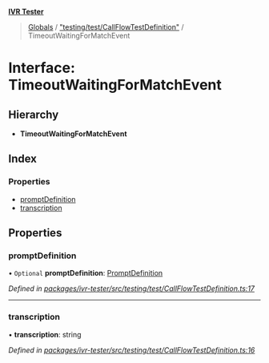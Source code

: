 **[IVR Tester](../README.md)**

> [Globals](../README.md) / ["testing/test/CallFlowTestDefinition"](../modules/_testing_test_callflowtestdefinition_.md) / TimeoutWaitingForMatchEvent

# Interface: TimeoutWaitingForMatchEvent

## Hierarchy

* **TimeoutWaitingForMatchEvent**

## Index

### Properties

* [promptDefinition](_testing_test_callflowtestdefinition_.timeoutwaitingformatchevent.md#promptdefinition)
* [transcription](_testing_test_callflowtestdefinition_.timeoutwaitingformatchevent.md#transcription)

## Properties

### promptDefinition

• `Optional` **promptDefinition**: [PromptDefinition](_testing_test_conditions_promptdefinition_.promptdefinition.md)

*Defined in [packages/ivr-tester/src/testing/test/CallFlowTestDefinition.ts:17](https://github.com/SketchingDev/ivr-tester/blob/8e79354/packages/ivr-tester/src/testing/test/CallFlowTestDefinition.ts#L17)*

___

### transcription

•  **transcription**: string

*Defined in [packages/ivr-tester/src/testing/test/CallFlowTestDefinition.ts:16](https://github.com/SketchingDev/ivr-tester/blob/8e79354/packages/ivr-tester/src/testing/test/CallFlowTestDefinition.ts#L16)*
